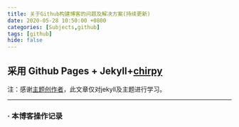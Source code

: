 ```yaml
---
title: 关于Github构建博客的问题及解决方案(持续更新)
date: 2020-05-28 10:50:00 +0800
categories: [Subjects,github]
tags: [github]
hide: false
---
```


##  采用 Github Pages + Jekyll+[chirpy](https://chirpy.cotes.info/posts/write-a-new-post/)
注：感谢[主题创作者](https://github.com/cotes2020/jekyll-theme-chirpy)，此文章仅对jekyll及主题进行学习。

---
### · 本博客操作记录

